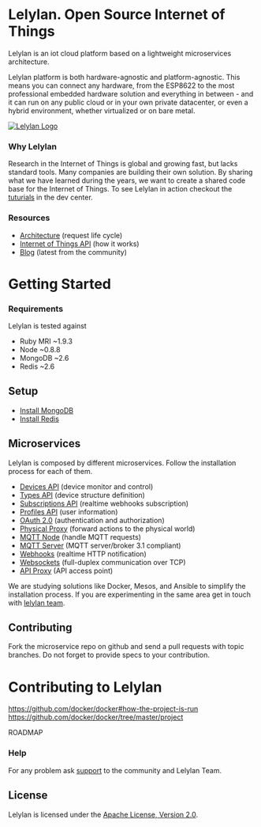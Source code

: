 # Lelylan. Open Source Internet of Things

Lelylan is an iot cloud platform based on a lightweight microservices architecture.

Lelylan platform is both hardware-agnostic and platform-agnostic. This means you can connect any hardware, from the ESP8622 to the most professional embedded hardware solution and everything in between - and it can run on any public cloud or in your own private datacenter, or even a hybrid environment, whether virtualized or on bare metal.

[![Lelylan Logo](https://raw.githubusercontent.com/lelylan/lelylan/master/public/logo-lelylan.png)](http://lelylan.com)

### Why Lelylan

Research in the Internet of Things is global and growing fast, but lacks standard tools. Many companies are building their own solution. By sharing what we have learned during the years, we want to create a shared code base for the Internet of Things. To see Lelylan in action checkout the [tuturials](http://dev.lelylan.com/#overview-tutorials) in the dev center. 

### Resources

* [Architecture](http://dev.lelylan.com/architecture) (request life cycle)
* [Internet of Things API](http://dev.lelylan.com/api) (how it works)
* [Blog](http://lelylan.com) (latest from the community)



# Getting Started

### Requirements

Lelylan is tested against

* Ruby MRI ~1.9.3
* Node ~0.8.8
* MongoDB ~2.6
* Redis ~2.6


## Setup

* [Install MongoDB](https://docs.mongodb.org/manual/installation/)
* [Install Redis](http://redis.io/download)


## Microservices

Lelylan is composed by different microservices. Follow the installation process for each of them. 

* [Devices API](https://github.com/lelylan/devices) (device monitor and control)
* [Types API](https://github.com/lelylan/types) (device structure definition)
* [Subscriptions API](https://github.com/lelylan/subscriptions) (realtime webhooks subscription)
* [Profiles API](https://github.com/lelylan/profiles) (user information)
* [OAuth 2.0](https://github.com/lelylan/people) (authentication and authorization)
* [Physical Proxy](https://github.com/lelylan/physicals) (forward actions to the physical world)
* [MQTT Node](https://github.com/lelylan/nodes) (handle MQTT requests)
* [MQTT Server](https://github.com/lelylan/mqtt) (MQTT server/broker 3.1 compliant)
* [Webhooks](https://github.com/lelylan/webhooks) (realtime HTTP notification)
* [Websockets](https://github.com/lelylan/websockets) (full-duplex communication over TCP)
* [API Proxy](https://github.com/lelylan/api-proxy) (API access point)

We are studying solutions like Docker, Mesos, and Ansible to simplify the installation process. If you are experimenting in the same area get in touch with [lelylan team](http://dev.lelylan.com/api).


## Contributing

Fork the microservice repo on github and send a pull requests with topic branches. Do not forget to
provide specs to your contribution.


# Contributing to Lelylan

https://github.com/docker/docker#how-the-project-is-run
https://github.com/docker/docker/tree/master/project

ROADMAP

### Help

For any problem ask [support](http://dev.lelylan.com/support) to the community and Lelylan Team.


## License

Lelylan is licensed under the [Apache License, Version 2.0](http://www.apache.org/licenses/LICENSE-2.0).


